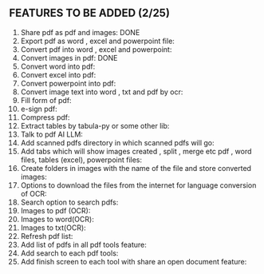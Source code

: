 FEATURES TO BE ADDED (2/25)
--------------------------------------------

1) Share pdf as pdf and images: DONE
2) Export pdf as word , excel and powerpoint file:
3) Convert pdf into word , excel and powerpoint:
4) Convert images in pdf: DONE
5) Convert word into pdf:
6) Convert excel into pdf:
7) Convert powerpoint into pdf:
8) Convert image text into word , txt and pdf  by ocr:
9) Fill form of pdf:
10) e-sign pdf:
11) Compress pdf:
12) Extract tables by tabula-py or some other lib:
13) Talk to pdf AI LLM:
14) Add scanned pdfs directory in which scanned pdfs will go:
15) Add tabs which will show images created , split , merge etc pdf , word files, tables (excel), powerpoint files:
16) Create folders in images with the name of the file and store converted images:
17) Options to download the files from the internet for language conversion of OCR:
18) Search option to search pdfs:
19) Images to pdf (OCR):
20) Images to word(OCR):
21) Images to txt(OCR):
22) Refresh pdf list:
23) Add list of pdfs  in all pdf tools feature:
24) Add search to each pdf tools:
25) Add finish screen to each tool with share an open document feature: